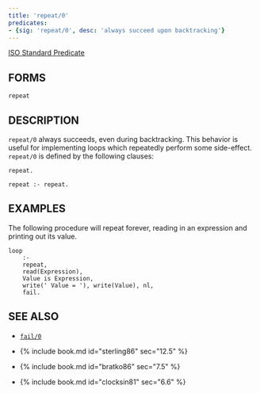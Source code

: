 ```yaml
---
title: 'repeat/0'
predicates:
- {sig: 'repeat/0', desc: 'always succeed upon backtracking'}
---
```

[ISO Standard Predicate](https://www.deransart.fr/prolog/bips.html#repeat)



## FORMS
```
repeat
```
## DESCRIPTION

`repeat/0` always succeeds, even during backtracking. This behavior is useful for implementing loops which repeatedly perform some side-effect. `repeat/0` is defined by the following clauses:
```
repeat.

repeat :- repeat.
```
## EXAMPLES

The following procedure will repeat forever, reading in an expression and printing out its value.
```
loop 
    :-
    repeat,
    read(Expression),
    Value is Expression,
    write(' Value = '), write(Value), nl,
    fail.
```
## SEE ALSO

- [`fail/0`](fail.html)

- {% include book.md id="sterling86" sec="12.5" %}
- {% include book.md id="bratko86"   sec="7.5" %}
- {% include book.md id="clocksin81" sec="6.6" %}
